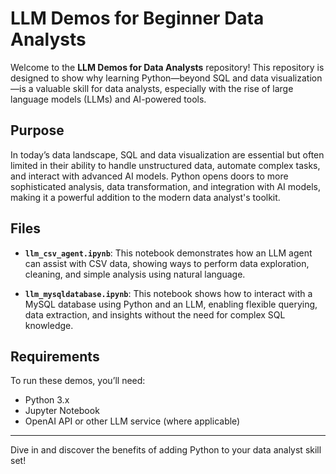 # LLM Demos for Beginner Data Analysts

Welcome to the **LLM Demos for Data Analysts** repository! This repository is designed to show why learning Python—beyond SQL and data visualization—is a valuable skill for data analysts, especially with the rise of large language models (LLMs) and AI-powered tools.

## Purpose

In today’s data landscape, SQL and data visualization are essential but often limited in their ability to handle unstructured data, automate complex tasks, and interact with advanced AI models. Python opens doors to more sophisticated analysis, data transformation, and integration with AI models, making it a powerful addition to the modern data analyst's toolkit.

## Files

- **`llm_csv_agent.ipynb`**: This notebook demonstrates how an LLM agent can assist with CSV data, showing ways to perform data exploration, cleaning, and simple analysis using natural language.
  
- **`llm_mysqldatabase.ipynb`**: This notebook shows how to interact with a MySQL database using Python and an LLM, enabling flexible querying, data extraction, and insights without the need for complex SQL knowledge.

## Requirements

To run these demos, you’ll need:
- Python 3.x
- Jupyter Notebook
- OpenAI API or other LLM service (where applicable)


---

Dive in and discover the benefits of adding Python to your data analyst skill set!
